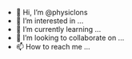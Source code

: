 - 👋 Hi, I’m @physiclons
- 👀 I’m interested in ...
- 🌱 I’m currently learning ...
- 💞️ I’m looking to collaborate on ...
- 📫 How to reach me ...

<!---
physiclons/physiclons is a ✨ special ✨ repository because its `README.md` (this file) appears on your GitHub profile.
You can click the Preview link to take a look at your changes.
--->
